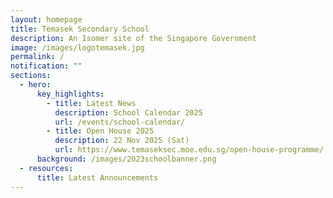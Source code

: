 ```yaml
---
layout: homepage
title: Temasek Secondary School
description: An Isomer site of the Singapore Government
image: /images/logotemasek.jpg
permalink: /
notification: ""
sections:
  - hero:
      key_highlights:
        - title: Latest News
          description: School Calendar 2025
          url: /events/school-calendar/
        - title: Open House 2025
          description: 22 Nov 2025 (Sat)
          url: https://www.temaseksec.moe.edu.sg/open-house-programme/
      background: /images/2023schoolbanner.png
  - resources:
      title: Latest Announcements
---
```

